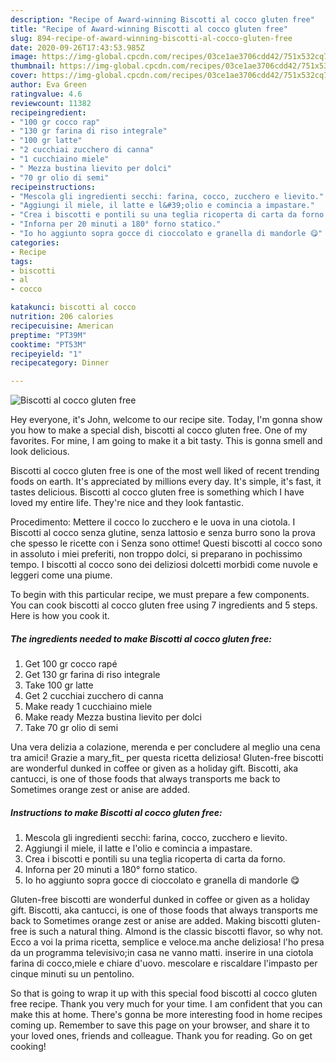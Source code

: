 ```yaml
---
description: "Recipe of Award-winning Biscotti al cocco gluten free"
title: "Recipe of Award-winning Biscotti al cocco gluten free"
slug: 894-recipe-of-award-winning-biscotti-al-cocco-gluten-free
date: 2020-09-26T17:43:53.985Z
image: https://img-global.cpcdn.com/recipes/03ce1ae3706cdd42/751x532cq70/biscotti-al-cocco-gluten-free-recipe-main-photo.jpg
thumbnail: https://img-global.cpcdn.com/recipes/03ce1ae3706cdd42/751x532cq70/biscotti-al-cocco-gluten-free-recipe-main-photo.jpg
cover: https://img-global.cpcdn.com/recipes/03ce1ae3706cdd42/751x532cq70/biscotti-al-cocco-gluten-free-recipe-main-photo.jpg
author: Eva Green
ratingvalue: 4.6
reviewcount: 11382
recipeingredient:
- "100 gr cocco rap"
- "130 gr farina di riso integrale"
- "100 gr latte"
- "2 cucchiai zucchero di canna"
- "1 cucchiaino miele"
- " Mezza bustina lievito per dolci"
- "70 gr olio di semi"
recipeinstructions:
- "Mescola gli ingredienti secchi: farina, cocco, zucchero e lievito."
- "Aggiungi il miele, il latte e l&#39;olio e comincia a impastare."
- "Crea i biscotti e pontili su una teglia ricoperta di carta da forno."
- "Inforna per 20 minuti a 180° forno statico."
- "Io ho aggiunto sopra gocce di cioccolato e granella di mandorle 😋"
categories:
- Recipe
tags:
- biscotti
- al
- cocco

katakunci: biscotti al cocco 
nutrition: 206 calories
recipecuisine: American
preptime: "PT39M"
cooktime: "PT53M"
recipeyield: "1"
recipecategory: Dinner

---
```



![Biscotti al cocco gluten free](https://img-global.cpcdn.com/recipes/03ce1ae3706cdd42/751x532cq70/biscotti-al-cocco-gluten-free-recipe-main-photo.jpg)

Hey everyone, it's John, welcome to our recipe site. Today, I'm gonna show you how to make a special dish, biscotti al cocco gluten free. One of my favorites. For mine, I am going to make it a bit tasty. This is gonna smell and look delicious.

Biscotti al cocco gluten free is one of the most well liked of recent trending foods on earth. It's appreciated by millions every day. It's simple, it's fast, it tastes delicious. Biscotti al cocco gluten free is something which I have loved my entire life. They're nice and they look fantastic.

Procedimento: Mettere il cocco lo zucchero e le uova in una ciotola. I Biscotti al cocco senza glutine, senza lattosio e senza burro sono la prova che spesso le ricette con i Senza sono ottime! Questi biscotti al cocco sono in assoluto i miei preferiti, non troppo dolci, si preparano in pochissimo tempo. I biscotti al cocco sono dei deliziosi dolcetti morbidi come nuvole e leggeri come una piume.


To begin with this particular recipe, we must prepare a few components. You can cook biscotti al cocco gluten free using 7 ingredients and 5 steps. Here is how you cook it.

<!--inarticleads1-->

##### The ingredients needed to make Biscotti al cocco gluten free:

1. Get 100 gr cocco rapé
1. Get 130 gr farina di riso integrale
1. Take 100 gr latte
1. Get 2 cucchiai zucchero di canna
1. Make ready 1 cucchiaino miele
1. Make ready  Mezza bustina lievito per dolci
1. Take 70 gr olio di semi


Una vera delizia a colazione, merenda e per concludere al meglio una cena tra amici! Grazie a mary_fit_ per questa ricetta deliziosa! Gluten-free biscotti are wonderful dunked in coffee or given as a holiday gift. Biscotti, aka cantucci, is one of those foods that always transports me back to Sometimes orange zest or anise are added. 

<!--inarticleads2-->

##### Instructions to make Biscotti al cocco gluten free:

1. Mescola gli ingredienti secchi: farina, cocco, zucchero e lievito.
1. Aggiungi il miele, il latte e l&#39;olio e comincia a impastare.
1. Crea i biscotti e pontili su una teglia ricoperta di carta da forno.
1. Inforna per 20 minuti a 180° forno statico.
1. Io ho aggiunto sopra gocce di cioccolato e granella di mandorle 😋


Gluten-free biscotti are wonderful dunked in coffee or given as a holiday gift. Biscotti, aka cantucci, is one of those foods that always transports me back to Sometimes orange zest or anise are added. Making biscotti gluten-free is such a natural thing. Almond is the classic biscotti flavor, so why not. Ecco a voi la prima ricetta, semplice e veloce.ma anche deliziosa! l&#39;ho presa da un programma televisivo;in casa ne vanno matti. inserire in una ciotola farina di cocco,miele e chiare d&#39;uovo. mescolare e riscaldare l&#39;impasto per cinque minuti su un pentolino. 

So that is going to wrap it up with this special food biscotti al cocco gluten free recipe. Thank you very much for your time. I am confident that you can make this at home. There's gonna be more interesting food in home recipes coming up. Remember to save this page on your browser, and share it to your loved ones, friends and colleague. Thank you for reading. Go on get cooking!
